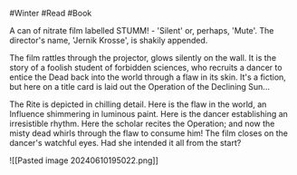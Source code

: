 #Winter #Read #Book 

A can of nitrate film labelled STUMM! - 'Silent' or, perhaps, 'Mute'. The director's name, 'Jernik Krosse', is shakily appended.

The film rattles through the projector, glows silently on the wall. It is the story of a foolish student of forbidden sciences, who recruits a dancer to entice the Dead back into the world through a flaw in its skin. It's a fiction, but here on a title card is laid out the Operation of the Declining Sun...

The Rite is depicted in chilling detail. Here is the flaw in the world, an Influence shimmering in luminous paint. Here is the dancer establishing an irresistible rhythm. Here the scholar recites the Operation; and now the misty dead whirls through the flaw to consume him! The film closes on the dancer's watchful eyes. Had she intended it all from the start?

![[Pasted image 20240610195022.png]]